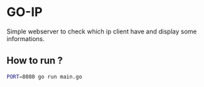 # GO-IP

Simple webserver to check which ip client have and display some informations.

## How to run ?

```bash
PORT=8080 go run main.go
```
